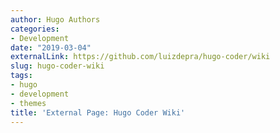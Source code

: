 ```yaml
---
author: Hugo Authors
categories:
- Development
date: "2019-03-04"
externalLink: https://github.com/luizdepra/hugo-coder/wiki
slug: hugo-coder-wiki
tags:
- hugo
- development
- themes
title: 'External Page: Hugo Coder Wiki'
---
```

